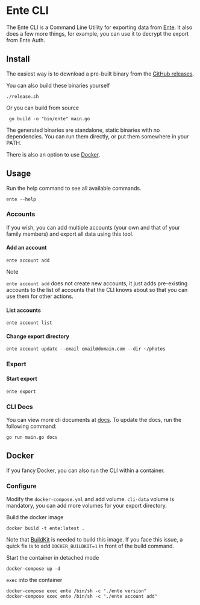 # Ente CLI

The Ente CLI is a Command Line Utility for exporting data from
[Ente](https://ente.io). It also does a few more things, for example, you can
use it to decrypt the export from Ente Auth.

## Install

The easiest way is to download a pre-built binary from the [GitHub
releases](https://github.com/ente-io/ente/releases?q=tag%3Acli-v0).

You can also build these binaries yourself

```shell
./release.sh
```

Or you can build from source

```shell
 go build -o "bin/ente" main.go
```

The generated binaries are standalone, static binaries with no dependencies. You
can run them directly, or put them somewhere in your PATH.

There is also an option to use [Docker](#docker).

## Usage

Run the help command to see all available commands.

```shell
ente --help
```

### Accounts

If you wish, you can add multiple accounts (your own and that of your family
members) and export all data using this tool.

#### Add an account

```shell
ente account add
```

> [!NOTE]
>
> `ente account add` does not create new accounts, it just adds pre-existing
> accounts to the list of accounts that the CLI knows about so that you can use
> them for other actions.

#### List accounts

```shell
ente account list
```

#### Change export directory

```shell
ente account update --email email@domain.com --dir ~/photos
```

### Export

#### Start export

```shell
ente export
```

### CLI Docs
You can view more cli documents at [docs](docs/generated/ente.md).
To update the docs, run the following command:

```shell
go run main.go docs
```


## Docker

If you fancy Docker, you can also run the CLI within a container.

### Configure

Modify the `docker-compose.yml` and add volume. ``cli-data`` volume is
mandatory, you can add more volumes for your export directory.

Build the docker image

```shell
docker build -t ente:latest .
```

Note that [BuildKit](https://docs.docker.com/go/buildkit/) is needed to build
this image. If you face this issue, a quick fix is to add `DOCKER_BUILDKIT=1` in
front of the build command.

Start the container in detached mode

```shell
docker-compose up -d
```

`exec` into the container
```shell
docker-compose exec ente /bin/sh -c "./ente version"
docker-compose exec ente /bin/sh -c "./ente account add" 
```

